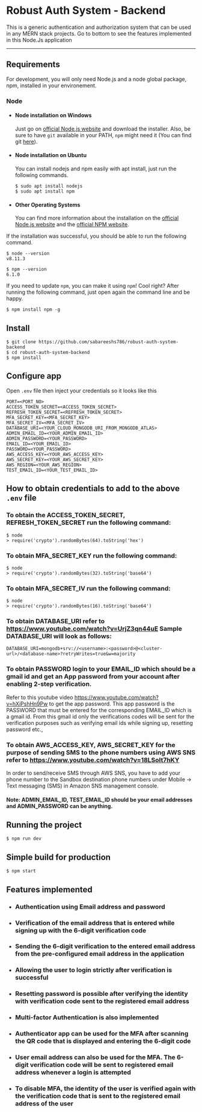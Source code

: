 # Robust Auth System - Backend
This is a generic authentication and authorization system that can be used in any MERN stack projects. Go to bottom to see the features implemented in this Node.Js application

---
## Requirements

For development, you will only need Node.js and a node global package, npm, installed in your environement.

### Node
- #### Node installation on Windows

  Just go on [official Node.js website](https://nodejs.org/) and download the installer.
Also, be sure to have `git` available in your PATH, `npm` might need it (You can find git [here](https://git-scm.com/)).

- #### Node installation on Ubuntu

  You can install nodejs and npm easily with apt install, just run the following commands.

      $ sudo apt install nodejs
      $ sudo apt install npm

- #### Other Operating Systems
  You can find more information about the installation on the [official Node.js website](https://nodejs.org/) and the [official NPM website](https://npmjs.org/).

If the installation was successful, you should be able to run the following command.

    $ node --version
    v8.11.3

    $ npm --version
    6.1.0

If you need to update `npm`, you can make it using `npm`! Cool right? After running the following command, just open again the command line and be happy.

    $ npm install npm -g

###

## Install

    $ git clone https://github.com/sabareeshs786/robust-auth-system-backend
    $ cd robust-auth-system-backend
    $ npm install

## Configure app

Open `.env` file then inject your credentials so it looks like this

    PORT=<PORT_NO>
    ACCESS_TOKEN_SECRET=<ACCESS_TOKEN_SECRET>
    REFRESH_TOKEN_SECRET=<REFRESH_TOKEN_SECRET>
    MFA_SECRET_KEY=<MFA_SECRET_KEY>
    MFA_SECRET_IV=<MFA_SECRET_IV>
    DATABASE_URI=<YOUR_CLOUD_MONGODB_URI_FROM_MONGODB_ATLAS>
    ADMIN_EMAIL_ID=<YOUR_ADMIN_EMAIL_ID>
    ADMIN_PASSWORD=<YOUR_PASSWORD>
    EMAIL_ID=<YOUR_EMAIL_ID>
    PASSWORD=<YOUR_PASSWORD>
    AWS_ACCESS_KEY=<YOUR_AWS_ACCESS_KEY>
    AWS_SECRET_KEY=<YOUR_AWS_SECRET_KEY>
    AWS_REGION=<YOUR_AWS_REGION>
    TEST_EMAIL_ID=<YOUR_TEST_EMAIL_ID>

## How to obtain credentials to add to the above `.env` file

### To obtain the ACCESS_TOKEN_SECRET, REFRESH_TOKEN_SECRET run the following command:

    $ node
    > require('crypto').randomBytes(64).toString('hex')

### To obtain MFA_SECRET_KEY run the following command:

    $ node
    > require('crypto').randomBytes(32).toString('base64')

### To obtain MFA_SECRET_IV run the following command:

    $ node
    > require('crypto').randomBytes(16).toString('base64')

### To obtain DATABASE_URI refer to https://www.youtube.com/watch?v=UrjZ3qn44uE Sample DATABASE_URI will look as follows:

    DATABASE_URI=mongodb+srv://<username>:<password>@<cluster-url>/<database-name>?retryWrites=true&w=majority

### To obtain PASSWORD login to your EMAIL_ID which should be a gmail id and get an App password from your account after enabling 2-step verification. 

  Refer to this youtube video https://www.youtube.com/watch?v=hXiPshHn9Pw to get the app password. This app password is the PASSWORD that must be entered for the corresponding EMAIL_ID which is a gmail id. From this gmail id only the verifications codes will be sent for the verification purposes such as verifying email ids while signing up, resetting password etc.,

### To obtain AWS_ACCESS_KEY, AWS_SECRET_KEY for the purpose of sending SMS to the phone numbers using AWS SNS refer to https://www.youtube.com/watch?v=18LSoIt7hKY 

  In order to send/receive SMS through AWS SNS, you have to add your phone number to the Sandbox destination phone numbers under Mobile -> Text messaging (SMS) in Amazon SNS management console.

#### Note: ADMIN_EMAIL_ID, TEST_EMAIL_ID should be your email addresses and ADMIN_PASSWORD can be anything. 

## Running the project

    $ npm run dev

## Simple build for production

    $ npm start

## Features implemented

  - ### Authentication using Email address and password
  - ### Verification of the email address that is entered while signing up with the 6-digit verification code
  - ### Sending the 6-digit verification to the entered email address from the pre-configured email address in the application
  - ### Allowing the user to login strictly after verification is successful
  - ### Resetting password is possible after verifying the identity with verification code sent to the registered email address
  - ### Multi-factor Authentication is also implemented
  - ### Authenticator app can be used for the MFA after scanning the QR code that is displayed and entering the 6-digit code
  - ### User email address can also be used for the MFA. The 6-digit verification code will be sent to registered email address whenever a login is attempted
  - ### To disable MFA, the identity of the user is verified again with the verification code that is sent to the registered email address of the user
